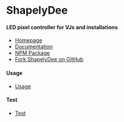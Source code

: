 ShapelyDee
==========


#### LED pixel controller for VJs and installations

- [Homepage](http://shapelydee.loop.coop/)
- [Documentation](http://shapelydee.loop.coop/#/doc/documentation)
- [NPM Package](https://www.npmjs.com/package/shapelydee)
- [Fork ShapelyDee on GitHub](https://github.com/loopdotcoop/shapelydee)


#### Usage

- [Usage](http://shapelydee.loop.coop/#/doc/usage)


#### Test

- [Test](http://shapelydee.loop.coop/test/run-test.html)
